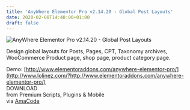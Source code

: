 ```yaml
---
title: 'AnyWhere Elementor Pro v2.14.20 - Global Post Layouts'
date: 2020-02-08T14:48:00+01:00
draft: false
---
```


![AnyWhere Elementor Pro v2.14.20 - Global Post Layouts](http://www.codelist.cc/uploads/posts/2018-12/1543733750_anywhereelementorpro.jpg "AnyWhere Elementor Pro v2.14.20 - Global Post Layouts")  
  
Design global layouts for Posts, Pages, CPT, Taxonomy archives, WooCommerce Product page, shop page, product category page.  
  
Demo: [http://www.elementoraddons.com/anywhere-elementor-pro/](http://www.lolinez.com/?http://www.elementoraddons.com/anywhere-elementor-pro/)  
DOWNLOAD  
from Premium Scripts, Plugins & Mobile  
via [AmaCode](https://amazcode.ooo)